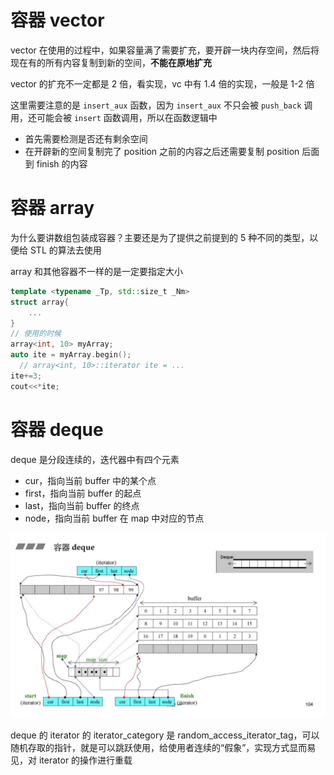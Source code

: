 # 容器 vector

vector 在使用的过程中，如果容量满了需要扩充，要开辟一块内存空间，然后将现在有的所有内容复制到新的空间，**不能在原地扩充**

vector 的扩充不一定都是 2 倍，看实现，vc 中有 1.4 倍的实现，一般是 1-2 倍

这里需要注意的是 `insert_aux` 函数，因为 `insert_aux` 不只会被 `push_back` 调用，还可能会被 `insert` 函数调用，所以在函数逻辑中

- 首先需要检测是否还有剩余空间
- 在开辟新的空间复制完了 position 之前的内容之后还需要复制 position 后面到 finish 的内容

# 容器 array

为什么要讲数组包装成容器？主要还是为了提供之前提到的 5 种不同的类型，以便给 STL 的算法去使用

array 和其他容器不一样的是一定要指定大小

```C++
template <typename _Tp, std::size_t _Nm>
struct array{
    ...
}
// 使用的时候
array<int, 10> myArray;
auto ite = myArray.begin();
  // array<int, 10>::iterator ite = ...
ite+=3;
cout<<*ite;
```

# 容器 deque

deque 是分段连续的，迭代器中有四个元素

- cur，指向当前 buffer 中的某个点
- first，指向当前 buffer 的起点
- last，指向当前 buffer 的终点
- node，指向当前 buffer 在 map 中对应的节点

![deque](./img/lecture2-3/deque.png)

deque 的 iterator 的 iterator_category 是 random_access_iterator_tag，可以随机存取的指针，就是可以跳跃使用，给使用者连续的“假象”，实现方式显而易见，对 iterator 的操作进行重载
